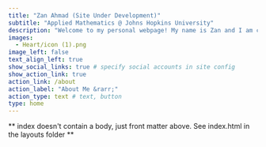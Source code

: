 ```yaml
---
title: "Zan Ahmad (Site Under Development)"
subtitle: "Applied Mathematics @ Johns Hopkins University"
description: "Welcome to my personal webpage! My name is Zan and I am currently a second year PhD student in the Department of Applied Mathematics and Statistics. Here, you'll find information about my academic endeavors."
images:
  - Heart/icon (1).png
image_left: false
text_align_left: true
show_social_links: true # specify social accounts in site config
show_action_link: true
action_link: /about
action_label: "About Me &rarr;"
action_type: text # text, button
type: home
---
```


** index doesn't contain a body, just front matter above.
See index.html in the layouts folder **
